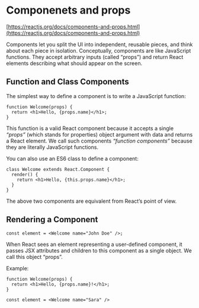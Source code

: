 # Componenets and props
[https://reactjs.org/docs/components-and-props.html](https://reactjs.org/docs/components-and-props.html)

Components let you split the UI into independent, reusable pieces, and think about each piece in isolation. Conceptually, components are like JavaScript functions. They accept arbitrary inputs (called “props”) and return React elements describing what should appear on the screen.

## Function and Class Components 

The simplest way to define a component is to write a JavaScript function:

```
function Welcome(props) {
  return <h1>Hello, {props.name}</h1>;
}
```

This function is a valid React component because it accepts a single *“props”* (which stands for properties) object argument with data and returns a React element. We call such components *“function components”* because they are literally JavaScript functions.

You can also use an ES6 class to define a component:

```
class Welcome extends React.Component {
  render() {
    return <h1>Hello, {this.props.name}</h1>;
  }
}
```

The above two components are equivalent from React’s point of view.

## Rendering a Component

```
const element = <Welcome name="John Doe" />;
```

When React sees an element representing a user-defined component, it passes JSX attributes and children to this component as a single object. We call this object “props”.

Example: 

```
function Welcome(props) {
  return <h1>Hello, {props.name}!</h1>;
}

const element = <Welcome name="Sara" />
```